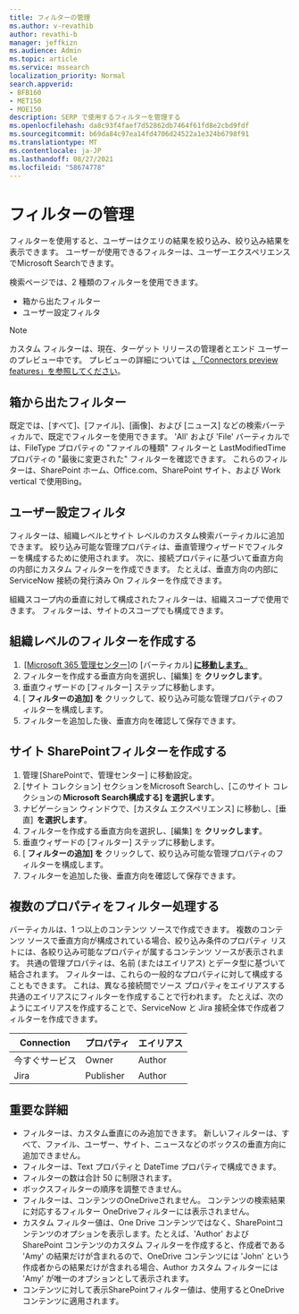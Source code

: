 ```yaml
---
title: フィルターの管理
ms.author: v-revathib
author: revathi-b
manager: jeffkizn
ms.audience: Admin
ms.topic: article
ms.service: mssearch
localization_priority: Normal
search.appverid:
- BFB160
- MET150
- MOE150
description: SERP で使用するフィルターを管理する
ms.openlocfilehash: da8c93f4faef7d52862db7464f61fd8e2cbd9fdf
ms.sourcegitcommit: b69da84c97ea14fd4706d24522a1e324b6798f91
ms.translationtype: MT
ms.contentlocale: ja-JP
ms.lasthandoff: 08/27/2021
ms.locfileid: "58674778"
---
```

# <a name="manage-filters"></a>フィルターの管理

フィルターを使用すると、ユーザーはクエリの結果を絞り込み、絞り込み結果を表示できます。 ユーザーが使用できるフィルターは、ユーザーエクスペリエンスでMicrosoft Searchできます。

検索ページでは、2 種類のフィルターを使用できます。

- 箱から出たフィルター
- ユーザー設定フィルタ

> [!NOTE]
> カスタム フィルターは、現在、ターゲット リリースの管理者とエンド ユーザーのプレビュー中です。 プレビューの詳細については [、「Connectors preview features」を参照してください](connectors-overview.md#what-are-the-preview-features)。

## <a name="out-of-the-box-filters"></a>箱から出たフィルター

既定では、[すべて]、[ファイル]、[画像]、および [ニュース] などの検索バーティカルで、既定でフィルターを使用できます。 'All' および 'File' バーティカルでは、FileType プロパティの "ファイルの種類" フィルターと LastModifiedTime プロパティの "最後に変更された" フィルターを確認できます。 これらのフィルターは、SharePoint ホーム、Office.com、SharePoint サイト、および Work vertical で使用Bing。

## <a name="custom-filters"></a>ユーザー設定フィルタ

フィルターは、組織レベルとサイト レベルのカスタム検索バーティカルに追加できます。 絞り込み可能な管理プロパティは、垂直管理ウィザードでフィルターを構成するために使用されます。  次に、接続プロパティに基づいて垂直方向の内部にカスタム フィルターを作成できます。 たとえば、垂直方向の内部に ServiceNow 接続の発行済み On フィルターを作成できます。

組織スコープ内の垂直に対して構成されたフィルターは、組織スコープで使用できます。 フィルターは、サイトのスコープでも構成できます。  

## <a name="create-organization-level-filters"></a>組織レベルのフィルターを作成する

1.  [[Microsoft 365 管理センター]](https://admin.microsoft.com/)の [バーティカル] [**に移動します。**](https://admin.microsoft.com/Adminportal/Home#/MicrosoftSearch/verticals)
2. フィルターを作成する垂直方向を選択し、[編集] を **クリックします**。  
3. 垂直ウィザードの [フィルター] ステップに移動します。
4. [ **フィルターの追加] を** クリックして、絞り込み可能な管理プロパティのフィルターを構成します。
5. フィルターを追加した後、垂直方向を確認して保存できます。

## <a name="create-sharepoint-site-level-filters"></a>サイト SharePointフィルターを作成する

1. 管理 [SharePointで、[](https://sharepoint.com/)管理センター] に移動設定。
2. [サイト コレクション] セクションをMicrosoft Searchし、[このサイト コレクションの **Microsoft Search構成する] を選択します**。
3. ナビゲーション ウィンドウで、[カスタム エクスペリエンス] に移動し、[垂直]  **を選択します**。
4. フィルターを作成する垂直方向を選択し、[編集] を **クリックします**。
5. 垂直ウィザードの [フィルター] ステップに移動します。
6. [ **フィルターの追加] を** クリックして、絞り込み可能な管理プロパティのフィルターを構成します。
7. フィルターを追加した後、垂直方向を確認して保存できます。

## <a name="filter-across-multiple-properties"></a>複数のプロパティをフィルター処理する

バーティカルは、1 つ以上のコンテンツ ソースで作成できます。 複数のコンテンツ ソースで垂直方向が構成されている場合、絞り込み条件のプロパティ リストには、各絞り込み可能なプロパティが属するコンテンツ ソースが表示されます。 共通の管理プロパティは、名前 (またはエイリアス) とデータ型に基づいて結合されます。 フィルターは、これらの一般的なプロパティに対して構成することもできます。 これは、異なる接続間でソース プロパティをエイリアスする共通のエイリアスにフィルターを作成することで行われます。 たとえば、次のようにエイリアスを作成することで、ServiceNow と Jira 接続全体で作成者フィルターを作成できます。

 | Connection | プロパティ | エイリアス |
 | --- | --- | --- |
 | 今すぐサービス | Owner | Author |
 | Jira | Publisher | Author |

## <a name="important-details"></a>重要な詳細

- フィルターは、カスタム垂直にのみ追加できます。 新しいフィルターは、すべて、ファイル、ユーザー、サイト、ニュースなどのボックスの垂直方向に追加できません。
- フィルターは、Text プロパティと DateTime プロパティで構成できます。
- フィルターの数は合計 50 に制限されます。
- ボックスフィルターの順序を調整できません。
- フィルターは、コンテンツのOneDriveされません。 コンテンツの検索結果に対応するフィルター OneDriveフィルターには表示されません。
- カスタム フィルター値は、One Drive コンテンツではなく、SharePointコンテンツのオプションを表示します。たとえば、'Author' および SharePoint コンテンツのカスタム フィルターを作成すると、作成者である 'Amy' の結果だけが含まれるので、OneDrive コンテンツには 'John' という作成者からの結果だけが含まれる場合、Author カスタム フィルターには 'Amy' が唯一のオプションとして表示されます。
- コンテンツに対して表示SharePointフィルター値は、使用するとOneDriveコンテンツに適用されます。
